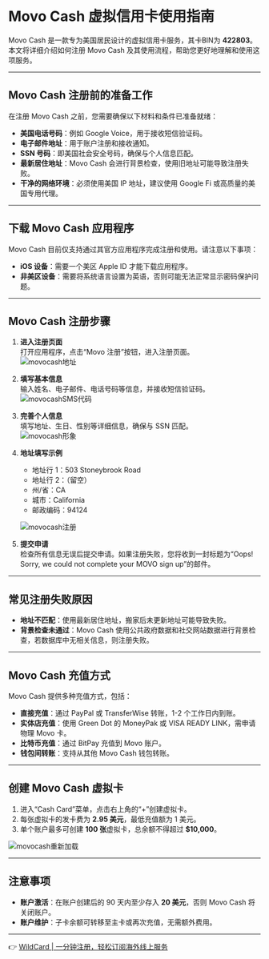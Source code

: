 # Movo Cash 虚拟信用卡使用指南

Movo Cash 是一款专为美国居民设计的虚拟信用卡服务，其卡BIN为 **422803**。本文将详细介绍如何注册 Movo Cash 及其使用流程，帮助您更好地理解和使用这项服务。

---

## Movo Cash 注册前的准备工作

在注册 Movo Cash 之前，您需要确保以下材料和条件已准备就绪：

- **美国电话号码**：例如 Google Voice，用于接收短信验证码。
- **电子邮件地址**：用于账户注册和接收通知。
- **SSN 号码**：即美国社会安全号码，确保与个人信息匹配。
- **最新居住地址**：Movo Cash 会进行背景检查，使用旧地址可能导致注册失败。
- **干净的网络环境**：必须使用美国 IP 地址，建议使用 Google Fi 或高质量的美国专用代理。

---

## 下载 Movo Cash 应用程序

Movo Cash 目前仅支持通过其官方应用程序完成注册和使用。请注意以下事项：

- **iOS 设备**：需要一个美区 Apple ID 才能下载应用程序。
- **非美区设备**：需要将系统语言设置为英语，否则可能无法正常显示密码保护问题。

---

## Movo Cash 注册步骤

1. **进入注册页面**  
   打开应用程序，点击“Movo 注册”按钮，进入注册页面。  
   ![movocash地址](https://bbtdd.com/img/6254743608.webp)

2. **填写基本信息**  
   输入姓名、电子邮件、电话号码等信息，并接收短信验证码。  
   ![movocashSMS代码](https://bbtdd.com/img/726704819.webp)

3. **完善个人信息**  
   填写地址、生日、性别等详细信息，确保与 SSN 匹配。  
   ![movocash形象](https://bbtdd.com/img/947422009646.webp)

4. **地址填写示例**  
   - 地址行 1：503 Stoneybrook Road  
   - 地址行 2：（留空）  
   - 州/省：CA  
   - 城市：California  
   - 邮政编码：94124  

   ![movocash注册](https://bbtdd.com/img/66547728837.webp)

5. **提交申请**  
   检查所有信息无误后提交申请。如果注册失败，您将收到一封标题为“Oops! Sorry, we could not complete your MOVO sign up”的邮件。

---

## 常见注册失败原因

- **地址不匹配**：使用最新居住地址，搬家后未更新地址可能导致失败。
- **背景检查未通过**：Movo Cash 使用公共政府数据和社交网站数据进行背景检查，若数据库中无相关信息，则注册失败。

---

## Movo Cash 充值方式

Movo Cash 提供多种充值方式，包括：

- **直接充值**：通过 PayPal 或 TransferWise 转账，1-2 个工作日内到账。
- **实体店充值**：使用 Green Dot 的 MoneyPak 或 VISA READY LINK，需申请物理 Movo 卡。
- **比特币充值**：通过 BitPay 充值到 Movo 账户。
- **钱包间转账**：支持从其他 Movo Cash 钱包转账。

---

## 创建 Movo Cash 虚拟卡

1. 进入“Cash Card”菜单，点击右上角的“+”创建虚拟卡。
2. 每张虚拟卡的发卡费为 **2.95 美元**，最低充值额为 1 美元。
3. 单个账户最多可创建 **100 张**虚拟卡，总余额不得超过 **$10,000**。

![movocash重新加载](https://bbtdd.com/img/63753207001840.webp)

---

## 注意事项

- **账户激活**：在账户创建后的 90 天内至少存入 **20 美元**，否则 Movo Cash 将关闭账户。
- **账户维护**：子卡余额可转移至主卡或再次充值，无需额外费用。

---

👉 [WildCard | 一分钟注册，轻松订阅海外线上服务](https://bbtdd.com/WildCard)